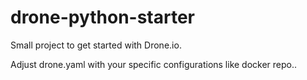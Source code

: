 # drone-python-starter
Small project to get started with Drone.io. 

Adjust drone.yaml with your specific configurations like docker repo..
